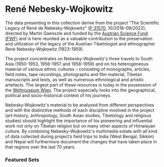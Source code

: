# René Nebesky-Wojkowitz

The data presenting in this collection derive from the project "The Scientific Legacy of René de Nebesky-Wojkowitz" ([P 31570](https://pf.fwf.ac.at/de/wissenschaft-konkret/project-finder/44277), 10/2018-09/2022), directed by Martin Gaenszle and funded by the [Austrian Science Fund (FWF)](https://www.fwf.ac.at/) and is here reunited as a valuable contribution to the preservation and utilization of the legacy of the Austrian Tibetologist and ethnographer René Nebesky-Wojkowitz (1923-1959).

The project concentrates on Nebesky-Wojkowitz's three travels to South Asia (1950-1953, 1956-1957 and 1958-1959) and on his heterogeneous material of various ethnic cultures – consisting of monographs, articles, field notes, tape recordings, photographs and film material, Tibetan manuscripts and texts, as well as numerous ethnological and artistic artefacts. The largest part of these resources is today in the possession of the [Weltmuseum Wien](https://www.weltmuseumwien.at/). The project especially looks into the geographical, political and socio-historical context of his journeys.

Nebesky-Wojkowitz's material to be analysed from different perspectives and with the distinctive methods of each discipline involved in the project (art-history, anthropology, South Asian studies, Tibetology and religious studies) should highlight the importance of his pioneering and influential work not only on Tibetan religion but on many other aspects of Himalayan culture. By combining Nebesky-Wojkowitz's multimedia estate with all kind of data collected during project’s field trips to India (West Bengal, Sikkim) and Nepal will furthermore document the changes that have taken place in that regions over the last 70 years.

### Featured Sets
<div class="featured_media_set">

[<Media id="40" caption='Test 1' />](/collections/gaenszle/browse/66)
[<Media id="58" caption='Test 2' />](/collections/nebesky/browse/66)
[<Media id="23" caption='Test 2' />](/collections/nebesky/browse/123)

</div>
